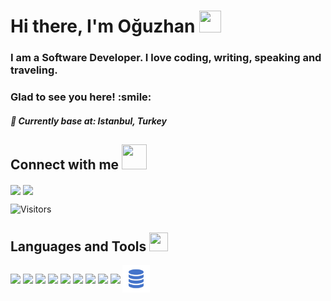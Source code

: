 <!-- ### Hi there 👋 -->

<h1 align="left">Hi there, I'm Oğuzhan <img src = "https://raw.githubusercontent.com/MartinHeinz/MartinHeinz/master/wave.gif" width = 35px height = 35px> </h1>
<h3 align="left"> I am a Software Developer. I love coding, writing, speaking and traveling. </h3>
<h3 align="left"> Glad to see you here! :smile: </h3>
<h5 align="left">📍 Currently base at: Istanbul, Turkey</h5>





<div size='20px'> 
<h2 align='left'> Connect with me <img src='https://raw.githubusercontent.com/ShahriarShafin/ShahriarShafin/main/Assets/handshake.gif' width="40px" height = 40px> </h2>
<p align='left'>
<a href = 'https://www.linkedin.com/in/oğuzhan-cengiz-52116b155/'> <img width = '35px' align= 'center' src="https://raw.githubusercontent.com/rahulbanerjee26/githubAboutMeGenerator/main/icons/linked-in-alt.svg"/></a> 
<!-- <a href = 'https://www.twitter.com/oskee3'> <img width = '35px' align= 'center'   src="https://raw.githubusercontent.com/rahulbanerjee26/githubAboutMeGenerator/main/icons/twitter.svg"/></a> -->
<!-- <a href = ''> <img width = '35px' align= 'center' src="https://raw.githubusercontent.com/rahulbanerjee26/githubAboutMeGenerator/main/icons/instagram.svg"/></a> -->
<a href = 'ozancengiz898@gmial.com'> <img width = '35px' align= 'center' src="https://raw.githubusercontent.com/rahulbanerjee26/githubAboutMeGenerator/main/icons/github.svg"/></a>

![Visitors](https://visitor-badge.glitch.me/badge?page_id=oguzhanet.oguzhanet)
  


</p>
</div>

<h2 align='left''> Languages and Tools <img src = "https://media2.giphy.com/media/QssGEmpkyEOhBCb7e1/giphy.gif?cid=ecf05e47a0n3gi1bfqntqmob8g9aid1oyj2wr3ds3mg700bl&rid=giphy.gif" width = 30px height = 30px> </h2> 
<p align='left'>
<img width ='44px' align='center' src ='https://raw.githubusercontent.com/rahulbanerjee26/githubAboutMeGenerator/main/icons/csharp.svg'>
<img width ='44px' align='center' src ='https://raw.githubusercontent.com/rahulbanerjee26/githubAboutMeGenerator/main/icons/dotnet.svg'>    
<img width ='44px' align='center' src ='https://raw.githubusercontent.com/rahulbanerjee26/githubAboutMeGenerator/main/icons/angularjs.svg'>
<img width ='44px' align='center' src ='https://raw.githubusercontent.com/rahulbanerjee26/githubAboutMeGenerator/main/icons/javascript.svg'>
<img width ='44px' align='center' src ='https://raw.githubusercontent.com/rahulbanerjee26/githubAboutMeGenerator/main/icons/html.svg'> 
<img width ='44px' align='center' src ='https://raw.githubusercontent.com/rahulbanerjee26/githubAboutMeGenerator/main/icons/css.svg'>
<img width ='44px' align='center' src ='https://raw.githubusercontent.com/rahulbanerjee26/githubAboutMeGenerator/main/icons/bootstrap.svg'>
<img width ='44px' align='center' src ='https://raw.githubusercontent.com/rahulbanerjee26/githubAboutMeGenerator/main/icons/git.svg'>
<img width ='44px' align='center' src ='https://raw.githubusercontent.com/rahulbanerjee26/githubAboutMeGenerator/main/icons/github.svg'>                                
<img width ='44px' align='center' src ='https://raw.githubusercontent.com/github/explore/80688e429a7d4ef2fca1e82350fe8e3517d3494d/topics/sql/sql.png'> 

<!-- <img width ='44px' align='center' src ='https://raw.githubusercontent.com/rahulbanerjee26/githubAboutMeGenerator/main/icons/mssql.svg'>  
<img width ='44px' align='center' src ='https://raw.githubusercontent.com/rahulbanerjee26/githubAboutMeGenerator/main/icons/nodejs.svg'>
<img width ='44px' align='center' src ='https://raw.githubusercontent.com/rahulbanerjee26/githubAboutMeGenerator/main/icons/illustrator.svg'> -->


<br>
</p>
<br>


<!-- BLOG-POST-LIST:START 
<h2 align='left'> My GitHub Stats <img src='https://media1.giphy.com/media/du3J3cXyzhj75IOgvA/giphy.gif?cid=ecf05e47x2g034i9pzwtzzsd3xgg2w9nr94t4tflbbgo3008&rid=giphy.gif' width='30px'> </h2>
<a href="https://github.com/anuraghazra/github-readme-stats">
<img src="https://github-readme-stats.vercel.app/api?username=codermother&count_private=true&show_icons=true&theme=default" />
</a>
<a href="https://github.com/anuraghazra/convoychat">
<img src="https://github-readme-stats.vercel.app/api/top-langs/?username=codermother&theme=default" />
</a>
</div>
-->
<!-- BLOG-POST-LIST:END -->



<!--
**oguzhanet/oguzhanet** is a ✨ _special_ ✨ repository because its `README.md` (this file) appears on your GitHub profile.

Here are some ideas to get you started:

- 🔭 I’m currently working on ...
- 🌱 I’m currently learning ...
- 👯 I’m looking to collaborate on ...
- 🤔 I’m looking for help with ...
- 💬 Ask me about ...
- 📫 How to reach me: ...
- 😄 Pronouns: ...
- ⚡ Fun fact: ...
-->
